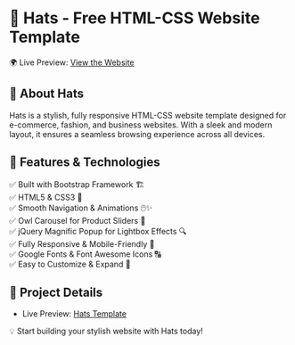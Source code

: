 # 🎩 Hats - Free HTML-CSS Website Template  

🌍 Live Preview: [View the Website](https://vijay-ky.github.io/html_css_templet_hats/)  

## 📌 About Hats  
Hats is a stylish, fully responsive HTML-CSS website template designed for e-commerce, fashion, and business websites. With a sleek and modern layout, it ensures a seamless browsing experience across all devices.  

## 🎨 Features & Technologies  
✅ Built with Bootstrap Framework 🏗️  
✅ HTML5 & CSS3 🎨  
✅ Smooth Navigation & Animations 🖱️✨  
✅ Owl Carousel for Product Sliders 🎠  
✅ jQuery Magnific Popup for Lightbox Effects 🔍  
✅ Fully Responsive & Mobile-Friendly 📱  
✅ Google Fonts & Font Awesome Icons 🔠  
✅ Easy to Customize & Expand 🔧  

## 🔗 Project Details  
- Live Preview: [Hats Template](https://vijay-ky.github.io/html_css_templet_hats/)  

💡 Start building your stylish website with Hats today!  
